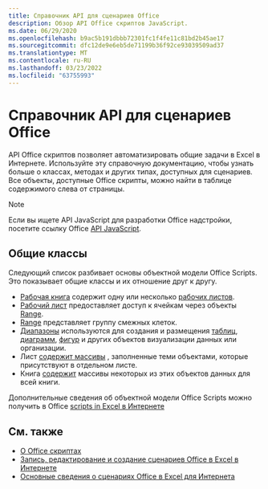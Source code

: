 ```yaml
---
title: Справочник API для сценариев Office
description: Обзор API Office скриптов JavaScript.
ms.date: 06/29/2020
ms.openlocfilehash: b9ac5b191dbbb72301fc1f4fe11c81bd2b45ae17
ms.sourcegitcommit: dfc12de9e6eb5de71199b36f92ce93039509ad37
ms.translationtype: MT
ms.contentlocale: ru-RU
ms.lasthandoff: 03/23/2022
ms.locfileid: "63755993"
---
```

# <a name="office-scripts-api-reference"></a>Справочник API для сценариев Office

API Office скриптов позволяет автоматизировать общие задачи в Excel в Интернете. Используйте эту справочную документацию, чтобы узнать больше о классах, методах и других типах, доступных для сценариев. Все объекты, доступные Office скрипты, можно найти в таблице содержимого слева от страницы.

> [!NOTE]
> Если вы ищете API JavaScript для разработки Office надстройки, посетите ссылку Office [API JavaScript](/javascript/api/overview?view=excel-js-preview&preserve-view=true).

## <a name="common-classes"></a>Общие классы

Следующий список разбивает основы объектной модели Office Scripts. Это показывает общие классы и их отношение друг к другу.

- [Рабочая книга](/javascript/api/office-scripts/excelscript/excelscript.workbook) содержит одну или несколько [рабочих листов](/javascript/api/office-scripts/excelscript/excelscript.worksheet).
- [Рабочий лист](/javascript/api/office-scripts/excelscript/excelscript.worksheet) предоставляет доступ к ячейкам через объекты [Range](/javascript/api/office-scripts/excelscript/excelscript.range).
- [Range](/javascript/api/office-scripts/excelscript/excelscript.range) представляет группу смежных клеток.
- [Диапазоны](/javascript/api/office-scripts/excelscript/excelscript.range) используются для создания и размещения [таблиц](/javascript/api/office-scripts/excelscript/excelscript.table), [диаграмм](/javascript/api/office-scripts/excelscript/excelscript.chart), [фигур](/javascript/api/office-scripts/excelscript/excelscript.shape) и других объектов визуализации данных или организации.
- Лист [содержит массивы](/javascript/api/office-scripts/excelscript/excelscript.worksheet) , заполненные теми объектами, которые присутствуют в отдельном листе.
- Книга [содержит](/javascript/api/office-scripts/excelscript/excelscript.workbook) массивы некоторых из этих объектов данных для всей книги.

Дополнительные сведения об объектной модели Office Scripts можно получить в Office [scripts in Excel в Интернете](/office/dev/scripts/develop/scripting-fundamentals)

## <a name="see-also"></a>См. также

- [О Office скриптах](/office/dev/scripts/overview/excel)
- [Запись, редактирование и создание сценариев Office в Excel в Интернете](/office/dev/scripts/tutorials/excel-tutorial)
- [Основные сведения о сценариях Office в Excel для Интернета](/office/dev/scripts/develop/scripting-fundamentals)
